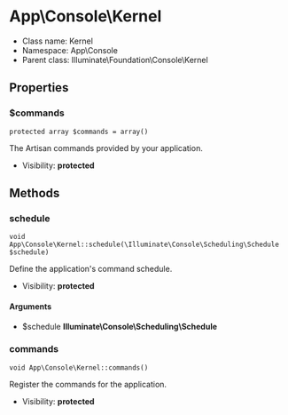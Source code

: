 App\Console\Kernel
===============






* Class name: Kernel
* Namespace: App\Console
* Parent class: Illuminate\Foundation\Console\Kernel





Properties
----------


### $commands

    protected array $commands = array()

The Artisan commands provided by your application.



* Visibility: **protected**


Methods
-------


### schedule

    void App\Console\Kernel::schedule(\Illuminate\Console\Scheduling\Schedule $schedule)

Define the application's command schedule.



* Visibility: **protected**


#### Arguments
* $schedule **Illuminate\Console\Scheduling\Schedule**



### commands

    void App\Console\Kernel::commands()

Register the commands for the application.



* Visibility: **protected**



